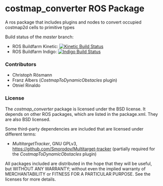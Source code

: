 costmap_converter ROS Package
=============================

A ros package that includes plugins and nodes to convert occupied costmap2d cells to primitive types

Build status of the *master* branch:
- ROS Buildfarm Kinetic: [![Kinetic Build Status](http://build.ros.org/buildStatus/icon?job=Kdev__costmap_converter__ubuntu_xenial_amd64)](http://build.ros.org/job/Kdev__costmap_converter__ubuntu_xenial_amd64/)
- ROS Buildfarm Indigo: [![Indigo Build Status](http://build.ros.org/buildStatus/icon?job=Idev__costmap_converter__ubuntu_trusty_amd64)](http://build.ros.org/job/Idev__costmap_converter__ubuntu_trusty_amd64/)


### Contributors

- Christoph Rösmann
- Franz Albers (*CostmapToDynamicObstacles* plugin)
- Otniel Rinaldo


### License

The *costmap_converter* package is licensed under the BSD license.
It depends on other ROS packages, which are listed in the package.xml. They are also BSD licensed.

Some third-party dependencies are included that are licensed under different terms:
 - *MultitargetTracker*, GNU GPLv3, https://github.com/Smorodov/Multitarget-tracker
   (partially required for the *CostmapToDynamicObstacles* plugin)

All packages included are distributed in the hope that they will be useful, but WITHOUT ANY WARRANTY; without even the implied warranty of MERCHANTABILITY or FITNESS FOR A PARTICULAR PURPOSE. See the licenses for more details.




